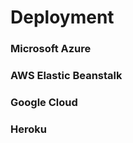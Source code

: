 Deployment
==========

### Microsoft Azure


### AWS Elastic Beanstalk


### Google Cloud


### Heroku
